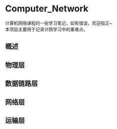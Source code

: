 # Computer_Network
计算机网络课程的一些学习笔记，如有错误，欢迎指正~  
本项目主要用于记录计网学习中的重难点。

## 概述


## 物理层


## 数据链路层


## 网络层


## 运输层
